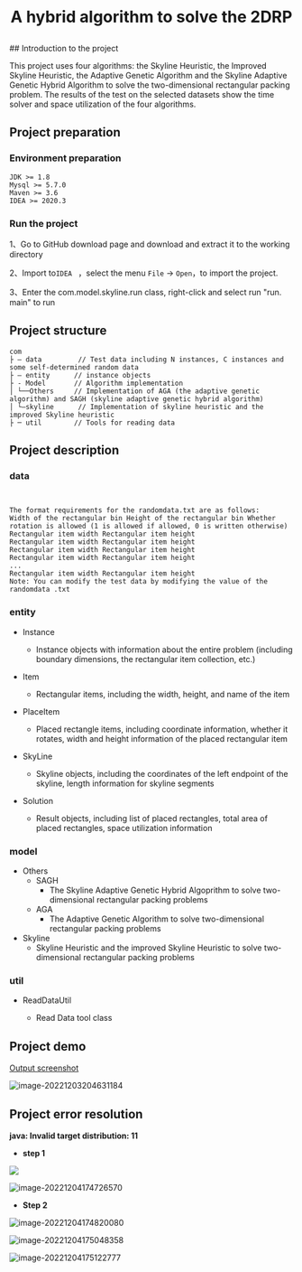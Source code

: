 <h1 align="center" style="margin: 30px 0 30px; font-weight: bold;">A hybrid algorithm to solve the 2DRP</h1>
## Introduction to the project

This project uses four algorithms: the Skyline Heuristic, the Improved Skyline Heuristic, the Adaptive Genetic Algorithm and the Skyline Adaptive Genetic Hybrid Algorithm to solve the two-dimensional rectangular packing problem. The results of the test on the selected datasets show the time solver and space utilization of the four algorithms.

## Project preparation

### Environment preparation

```text
JDK >= 1.8 
Mysql >= 5.7.0 
Maven >= 3.6
IDEA >= 2020.3
```

### Run the project

1、Go to GitHub download page and download and extract it to the working directory

2、Import to`IDEA ` ，select the menu  `File` -> `Open`，to import the project.

3、Enter the com.model.skyline.run class, right-click and select run "run. main" to run

## Project structure

```text
com     
├ – data		 // Test data including N instances, C instances and some self-determined random data
├ – entity 		// instance objects
├ - Model 		// Algorithm implementation
│ └──Others		// Implementation of AGA (the adaptive genetic algorithm) and SAGH (skyline adaptive genetic hybrid algorithm)
│ └—skyline		 // Implementation of skyline heuristic and the improved Skyline heuristic
├ ─ util 		// Tools for reading data
```

## Project description

### data

```text


The format requirements for the randomdata.txt are as follows:
Width of the rectangular bin Height of the rectangular bin Whether rotation is allowed (1 is allowed if allowed, 0 is written otherwise)
Rectangular item width Rectangular item height
Rectangular item width Rectangular item height
Rectangular item width Rectangular item height
Rectangular item width Rectangular item height
...
Rectangular item width Rectangular item height
Note: You can modify the test data by modifying the value of the randomdata .txt
```

### entity

-  Instance
   - Instance objects with information about the entire problem (including boundary dimensions, the rectangular item collection, etc.)
-  Item
   - Rectangular items, including the width, height, and name of the item
-  PlaceItem
   - Placed rectangle items, including coordinate information, whether it rotates, width and height information of the placed rectangular item

-  SkyLine
   - Skyline objects, including the coordinates of the left endpoint of the skyline, length information for skyline segments
-  Solution
   - Result objects, including list of placed rectangles, total area of placed rectangles, space utilization information

### model

- Others
  - SAGH
    - The Skyline Adaptive Genetic Hybrid Algoprithm to solve two-dimensional rectangular packing problems
  - AGA
    - The Adaptive Genetic Algorithm to solve two-dimensional rectangular packing problems
- Skyline
  - Skyline Heuristic and the improved Skyline Heuristic to solve two-dimensional rectangular packing problems

### util

- ReadDataUtil

  - Read Data tool class

    

## Project demo

[Output screenshot](https://github.com/JoeTsui925/the-SAGH-for-solving-2DRP/blob/d4e8ec931a6a691c6c5249fe4b4b0900f09bb8c8/project-implementation/readme/IMG/Output%20screenshot.jpg)



![image-20221203204631184](IMG\image-20221203204631184.png)



## Project error resolution

**java: Invalid target distribution: 11**

- **step 1**

![](IMG\image-20221204174626803.png)

![image-20221204174726570](IMG\image-20221204174726570.png)

- **Step 2**

![image-20221204174820080](IMG\image-20221204174820080.png)

![image-20221204175048358](IMG\image-20221204175048358.png)

![image-20221204175122777](IMG\image-20221204175122777.png)

